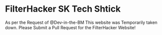# FilterHacker SK Tech Shtick
As per the Request of @Dev-in-the-BM This website was Temporarily taken down.
Please Submit a Pull Request for the FilterHacker Website!
